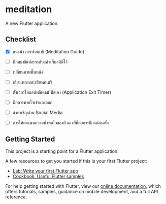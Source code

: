 # meditation

A new Flutter application.

## Checklist

- [x] แนะนำ การทำสมาธิ (Meditation Guide)
- [ ] ฝึกสมาธิแต่ละระดับแล้วเก็บสถิติไว้
- [ ] เปลี่ยนภาพพื้นหลัง
- [ ] เสียงเพลงและเสียงดนตรี
- [ ] ตั้งเวลาให้แอปพลิเคชนั ปิดเอง (Application Exit Timer)
- [ ] ฝึกการหายใจเข้าและออก
- [ ] ส่งคำเชิญผ่าน Social Media
- [ ] การให้คะแนนความพึงพอใจของตัวเองที่มีต่อการฝึกแต่ละครั้ง


## Getting Started

This project is a starting point for a Flutter application.

A few resources to get you started if this is your first Flutter project:

- [Lab: Write your first Flutter app](https://flutter.dev/docs/get-started/codelab)
- [Cookbook: Useful Flutter samples](https://flutter.dev/docs/cookbook)

For help getting started with Flutter, view our
[online documentation](https://flutter.dev/docs), which offers tutorials,
samples, guidance on mobile development, and a full API reference.

